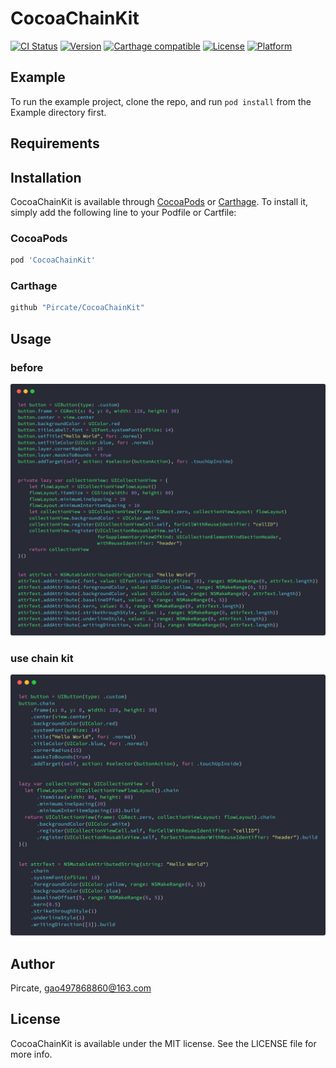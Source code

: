 # CocoaChainKit

[![CI Status](https://img.shields.io/travis/Pircate/CocoaChainKit.svg?style=flat)](https://travis-ci.org/Pircate/CocoaChainKit)
[![Version](https://img.shields.io/cocoapods/v/CocoaChainKit.svg?style=flat)](https://cocoapods.org/pods/CocoaChainKit)
[![Carthage compatible](https://img.shields.io/badge/Carthage-compatible-4BC51D.svg?style=flat)](https://github.com/Carthage/Carthage)
[![License](https://img.shields.io/cocoapods/l/CocoaChainKit.svg?style=flat)](https://cocoapods.org/pods/CocoaChainKit)
[![Platform](https://img.shields.io/cocoapods/p/CocoaChainKit.svg?style=flat)](https://cocoapods.org/pods/CocoaChainKit)

## Example

To run the example project, clone the repo, and run `pod install` from the Example directory first.

## Requirements

## Installation

CocoaChainKit is available through [CocoaPods](https://cocoapods.org) or [Carthage](https://github.com/Carthage/Carthage). To install
it, simply add the following line to your Podfile or Cartfile:

### CocoaPods
```ruby
pod 'CocoaChainKit'
```

### Carthage
```ruby
github "Pircate/CocoaChainKit"
```

## Usage

### before

![](https://github.com/Ginxx/CocoaChainKit/blob/master/Example/before.png)

### use chain kit

![](https://github.com/Ginxx/CocoaChainKit/blob/master/Example/cocoa_chain_kit.png)

## Author

Pircate, gao497868860@163.com

## License

CocoaChainKit is available under the MIT license. See the LICENSE file for more info.
